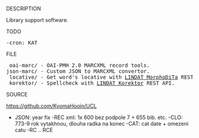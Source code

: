 
DESCRIPTION

Library support software.

TODO
<pre>
-cron: KAT
</pre>
FILE
<pre>
 oai-marc/ - OAI-PMH 2.0 MARCXML record tools.
json-marc/ - Custom JSON to MARCXML convertor.
 locative/ - Get word's locative with <a href="https://lindat.mff.cuni.cz/services/morphodita/">LINDAT MorphoDiTa</a> REST API.
 korektor/ - Spellcheck with <a href="https://lindat.mff.cuni.cz/services/korektor/">LINDAT Korektor</a> REST API.
</pre>
SOURCE

https://github.com/KyomaHooin/UCL

- JSON: year fix
-REC xml: 1x  600 bez podpole 7 + 655 bib. etc.
-CLO: 773-9 rok vytakhnou, dlouha radka na konec
-CAT: cat date + omezeni catu
-RC .. RCE
